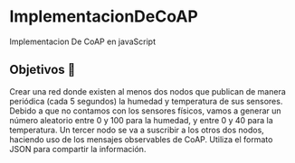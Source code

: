 # ImplementacionDeCoAP
Implementacion De CoAP en javaScript

## Objetivos 🥅

Crear una red donde existen al menos dos nodos que publican de manera periódica (cada 5 segundos) la humedad y temperatura de sus sensores. 
Debido a que no contamos con los sensores físicos, vamos a generar un número aleatorio entre 0 y 100 para la humedad, y entre 0 y 40 para la temperatura. 
Un tercer nodo se va a suscribir a los otros dos nodos, haciendo uso de los mensajes observables de CoAP. 
Utiliza el formato JSON para compartir la información.


